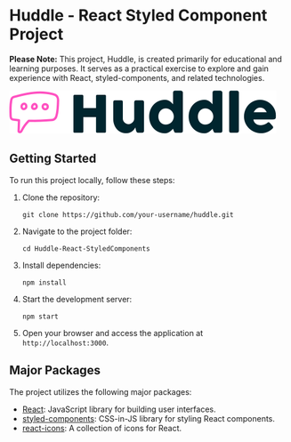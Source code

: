 # Huddle - React Styled Component Project

**Please Note:** This project, Huddle, is created primarily for educational and learning purposes. It serves as a practical exercise to explore and gain experience with React, styled-components, and related technologies.


![Huddle Logo](/public/images/logo.svg)


## Getting Started

To run this project locally, follow these steps:

1. Clone the repository:

   ```shell
   git clone https://github.com/your-username/huddle.git
   ```

2. Navigate to the project folder:

   ```shell
   cd Huddle-React-StyledComponents 
   ```

3. Install dependencies:

   ```shell
   npm install
   ```

4. Start the development server:

   ```shell
   npm start
   ```

5. Open your browser and access the application at `http://localhost:3000`.



## Major Packages

The project utilizes the following major packages:

- [React](https://reactjs.org/): JavaScript library for building user interfaces.
- [styled-components](https://styled-components.com/): CSS-in-JS library for styling React components.
- [react-icons](https://react-icons.github.io/react-icons/): A collection of icons for React.

